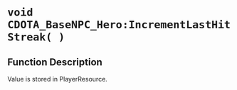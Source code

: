 # `void CDOTA_BaseNPC_Hero:IncrementLastHitStreak( )`
## Function Description
Value is stored in PlayerResource.
